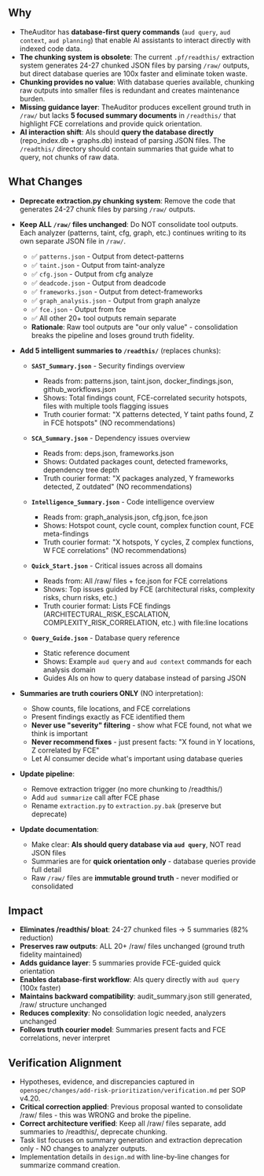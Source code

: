 ## Why
- TheAuditor has **database-first query commands** (`aud query`, `aud context`, `aud planning`) that enable AI assistants to interact directly with indexed code data.
- **The chunking system is obsolete**: The current `.pf/readthis/` extraction system generates 24-27 chunked JSON files by parsing `/raw/` outputs, but direct database queries are 100x faster and eliminate token waste.
- **Chunking provides no value**: With database queries available, chunking raw outputs into smaller files is redundant and creates maintenance burden.
- **Missing guidance layer**: TheAuditor produces excellent ground truth in `/raw/` but lacks **5 focused summary documents** in `/readthis/` that highlight FCE correlations and provide quick orientation.
- **AI interaction shift**: AIs should **query the database directly** (repo_index.db + graphs.db) instead of parsing JSON files. The `/readthis/` directory should contain summaries that guide what to query, not chunks of raw data.

## What Changes
- **Deprecate extraction.py chunking system**: Remove the code that generates 24-27 chunk files by parsing `/raw/` outputs.
- **Keep ALL `/raw/` files unchanged**: Do NOT consolidate tool outputs. Each analyzer (patterns, taint, cfg, graph, etc.) continues writing to its own separate JSON file in `/raw/`.
  - ✅ `patterns.json` - Output from detect-patterns
  - ✅ `taint.json` - Output from taint-analyze
  - ✅ `cfg.json` - Output from cfg analyze
  - ✅ `deadcode.json` - Output from deadcode
  - ✅ `frameworks.json` - Output from detect-frameworks
  - ✅ `graph_analysis.json` - Output from graph analyze
  - ✅ `fce.json` - Output from fce
  - ✅ All other 20+ tool outputs remain separate
  - **Rationale**: Raw tool outputs are "our only value" - consolidation breaks the pipeline and loses ground truth fidelity.

- **Add 5 intelligent summaries to `/readthis/`** (replaces chunks):
  - **`SAST_Summary.json`** - Security findings overview
    - Reads from: patterns.json, taint.json, docker_findings.json, github_workflows.json
    - Shows: Total findings count, FCE-correlated security hotspots, files with multiple tools flagging issues
    - Truth courier format: "X patterns detected, Y taint paths found, Z in FCE hotspots" (NO recommendations)

  - **`SCA_Summary.json`** - Dependency issues overview
    - Reads from: deps.json, frameworks.json
    - Shows: Outdated packages count, detected frameworks, dependency tree depth
    - Truth courier format: "X packages analyzed, Y frameworks detected, Z outdated" (NO recommendations)

  - **`Intelligence_Summary.json`** - Code intelligence overview
    - Reads from: graph_analysis.json, cfg.json, fce.json
    - Shows: Hotspot count, cycle count, complex function count, FCE meta-findings
    - Truth courier format: "X hotspots, Y cycles, Z complex functions, W FCE correlations" (NO recommendations)

  - **`Quick_Start.json`** - Critical issues across all domains
    - Reads from: All /raw/ files + fce.json for FCE correlations
    - Shows: Top issues guided by FCE (architectural risks, complexity risks, churn risks, etc.)
    - Truth courier format: Lists FCE findings (ARCHITECTURAL_RISK_ESCALATION, COMPLEXITY_RISK_CORRELATION, etc.) with file:line locations

  - **`Query_Guide.json`** - Database query reference
    - Static reference document
    - Shows: Example `aud query` and `aud context` commands for each analysis domain
    - Guides AIs on how to query database instead of parsing JSON

- **Summaries are truth couriers ONLY** (NO interpretation):
  - Show counts, file locations, and FCE correlations
  - Present findings exactly as FCE identified them
  - **Never use "severity" filtering** - show what FCE found, not what we think is important
  - **Never recommend fixes** - just present facts: "X found in Y locations, Z correlated by FCE"
  - Let AI consumer decide what's important using database queries

- **Update pipeline**:
  - Remove extraction trigger (no more chunking to /readthis/)
  - Add `aud summarize` call after FCE phase
  - Rename `extraction.py` to `extraction.py.bak` (preserve but deprecate)

- **Update documentation**:
  - Make clear: **AIs should query database via `aud query`**, NOT read JSON files
  - Summaries are for **quick orientation only** - database queries provide full detail
  - Raw `/raw/` files are **immutable ground truth** - never modified or consolidated

## Impact
- **Eliminates /readthis/ bloat**: 24-27 chunked files → 5 summaries (82% reduction)
- **Preserves raw outputs**: ALL 20+ /raw/ files unchanged (ground truth fidelity maintained)
- **Adds guidance layer**: 5 summaries provide FCE-guided quick orientation
- **Enables database-first workflow**: AIs query directly with `aud query` (100x faster)
- **Maintains backward compatibility**: audit_summary.json still generated, /raw/ structure unchanged
- **Reduces complexity**: No consolidation logic needed, analyzers unchanged
- **Follows truth courier model**: Summaries present facts and FCE correlations, never interpret

## Verification Alignment
- Hypotheses, evidence, and discrepancies captured in `openspec/changes/add-risk-prioritization/verification.md` per SOP v4.20.
- **Critical correction applied**: Previous proposal wanted to consolidate /raw/ files - this was WRONG and broke the pipeline.
- **Correct architecture verified**: Keep all /raw/ files separate, add summaries to /readthis/, deprecate chunking.
- Task list focuses on summary generation and extraction deprecation only - NO changes to analyzer outputs.
- Implementation details in `design.md` with line-by-line changes for summarize command creation.
